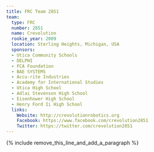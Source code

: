 ```yaml
---
title: FRC Team 2851
team:
  type: FRC
  number: 2851
  name: Crevolution
  rookie_year: 2009
  location: Sterling Heights, Michigan, USA
  sponsors:
  - Utica Community Schools
  - DELPHI
  - FCA Foundation
  - BAE SYSTEMS
  - Accu-rite Industries
  - Academy for International Studies
  - Utica High School
  - Adlai Stevenson High School
  - Eisenhower High School
  - Henry Ford Ii High School
  links:
    Website: http://crevolutionrobotics.org
    Facebook: https://www.facebook.com/crevolution2851
    Twitter: https://twitter.com/crevolution2851
---
```


{% include remove_this_line_and_add_a_paragraph %}
